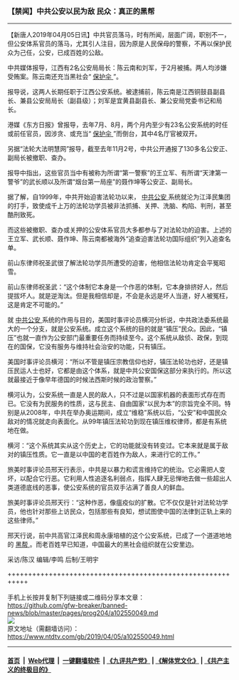 ### 【禁闻】中共公安以民为敌 民众：真正的黑帮
------------------------

<div class="post_content" itemprop="articleBody">
 <p>
  【新唐人2019年04月05日讯】中共官员落马，时有所闻，层面广阔，职别不一，但公安体系官员的落马，尤其引人注目，因为原是人民保母的警察，不再以保护民众为己任，公安，已成百姓的公敌。
 </p>
 <p>
  中共媒体报导，江西有2名公安局局长：陈云南和刘军，于2月被捕。两人均涉嫌受贿案。陈云南还充当黑社会“
  <a href="https://www.ntdtv.com/gb/保护伞.htm">
   保护伞
  </a>
  ”。
 </p>
 <p>
  报导说，这两人长期任职于江西公安系统。被逮捕前，陈云南是江西铜鼓县副县长、兼县公安局局长（副县级）；刘军是宜黄县副县长、兼公安局党委书记和局长。
 </p>
 <p>
  港媒《东方日报》曾报导，去年7月、8月，两个月内至少有23名公安系统的时任或前任官员，因涉贪、或充当“
  <a href="https://www.ntdtv.com/gb/保护伞.htm">
   保护伞
  </a>
  ”而倒台，其中4名厅官被双开。
 </p>
 <p>
  另据“法轮大法明慧网”报导，截至去年11月2号，中共公开通报了130多名公安正、副局长被撤职、查办。
 </p>
 <p>
  报导中指出，这些官员当中有被称为所谓“第一警察”的王立军、有所谓“天津第一警爷”的武长顺以及所谓“烟台第一局座”的聂作坤等公安正、副局长。
 </p>
 <p>
  据了解，自1999年，中共开始迫害法轮功以来，
  <a href="https://www.ntdtv.com/gb/中共公安.htm">
   中共公安
  </a>
  系统就沦为江泽民集团的打手，致使成千上万的法轮功学员被非法抓捕、关押、洗脑、构陷、判刑，甚至酷刑致死。
 </p>
 <p>
  而这些被撤职、查办或关押的公安体系官员大多都参与了对法轮功的迫害。上述的王立军、武长顺、聂作坤、陈云南都被海外“追查迫害法轮功国际组织”列入追查名单。
 </p>
 <p>
  前山东律师祝圣武很了解法轮功学员所遭受的迫害，他相信法轮功肯定会平冤昭雪。
 </p>
 <p>
  前山东律师祝圣武：“这个体制它本身是一个作恶的体制，它本身排挤好人，然后提拔坏人。就是逆淘汰。但是我相信却是，不会是永远是坏人当道，好人被冤枉，这是肯定不可能的。”
 </p>
 <p>
  就
  <a href="https://www.ntdtv.com/gb/中共公安.htm">
   中共公安
  </a>
  系统的作用与目的，美国时事评论员横河分析说，中共政法委系统最大的一个分支，就是公安系统。成立这个系统的目的就是“镇压”民众。因此，“镇压”也就一直作为公安部门最重要任务而持续至今。这个系统从敌侦、政保，到现在的国保，它没有服务与维持社会治安的功能，只有镇压。
 </p>
 <p>
  美国时事评论员横河：“所以不管是镇压宗教信仰也好，镇压法轮功也好，还是镇压民运人士也好，它都是由这个体系，就是中共公安国保这部分来执行的。所以这就最接近于像早年德国的时候法西斯时候的政治警察。”
 </p>
 <p>
  横河认为，公安系统一直是人民的敌人，只不过是以国家机器的表面形式存在而已。它没有为民服务的性质，这与民主、自由国家“以民为本”的宗旨完全不同。特别是从2008年，中共在举办奥运期间，成立“维稳”系统以后，“公安”和中国民众敌对的情况就走向表面化。从99年镇压法轮功到现在镇压维权律师，都是有系统地在做。
 </p>
 <p>
  横河：“这个系统其实从这个历史上，它的功能就没有转变过。它本来就是属于敌对的镇压性质。它一直是以中国的老百姓作为敌人，来进行它的工作。”
 </p>
 <p>
  旅美时事评论员邢天行表示，中共是以暴力和谎言维持它的统治。它必需把人变坏，以配合它行恶。它利用人性追逐名利弱点，指挥人肆无忌惮地去做一些超出人类道德底线的恶事，使公安系统的官员双手沾满了善良人的鲜血。
 </p>
 <p>
  旅美时事评论员邢天行：“这种作恶，像瘟疫似的扩散。它不仅仅是针对法轮功学员，他也针对那些上访民众，包括那些有良知，想试图使中国的法律到正轨上来的这些律师。”
 </p>
 <p>
  邢天行说，前中共高官江泽民和周永康培植的这个公安系统，已成了一个道道地地的
  <a href="https://www.ntdtv.com/gb/黑帮.htm">
   黑帮
  </a>
  。而老百姓早已知道，中国最大的黑社会组织就在公安里边。
 </p>
 <p>
  采访/陈汉 编辑/李鸣 后制/王明宇
 </p>
 <p>
 </p>
 <div class="single_ad">
 </div>
</div>

+++++++++++++++++++++++++++++++++++++++++++++++++++++++++++<br/><br/>
手机上长按并复制下列链接或二维码分享本文章：<br/>
https://github.com/gfw-breaker/banned-news/blob/master/pages/prog204/a102550049.md <br/>
<a href='https://github.com/gfw-breaker/banned-news/blob/master/pages/prog204/a102550049.md'><img src='https://github.com/gfw-breaker/banned-news/blob/master/pages/prog204/a102550049.md.png'/></a> <br/>
原文地址（需翻墙访问）：https://www.ntdtv.com/gb/2019/04/05/a102550049.html


------------------------
#### [首页](https://github.com/gfw-breaker/banned-news/blob/master/README.md) &nbsp;|&nbsp; [Web代理](https://github.com/labour-camp/helloworld) &nbsp;|&nbsp; [一键翻墙软件](https://github.com/gfw-breaker/nogfw/blob/master/README.md) &nbsp;| [《九评共产党》](https://github.com/gfw-breaker/9ping.md/blob/master/README.md#九评之一评共产党是什么) | [《解体党文化》](https://github.com/gfw-breaker/jtdwh.md/blob/master/README.md) | [《共产主义的终极目的》](https://github.com/gfw-breaker/gczydzjmd.md/blob/master/README.md)

